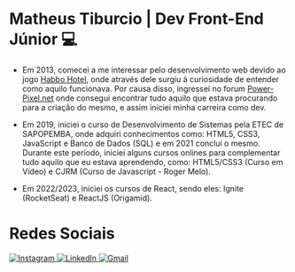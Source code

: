 # Matheus Tiburcio | Dev Front-End Júnior 💻

- Em 2013, comecei a me interessar pelo desenvolvimento web devido ao jogo <a href="https://www.habbo.com.br/" target="_blank" title="Habbo Hotel">Habbo Hotel</a>, onde através dele surgiu à curiosidade de entender como aquilo funcionava. Por causa disso, ingressei no forum <a href="https://www.power-pixel.net/" target="_blank" title="Power-Pixel">Power-Pixel.net</a> onde consegui encontrar tudo aquilo que estava procurando para a criação do mesmo, e assim iniciei minha carreira como dev.

- Em 2019, iniciei o curso de Desenvolvimento de Sistemas pela ETEC de SAPOPEMBA, onde adquiri conhecimentos como: HTML5, CSS3, JavaScript e Banco de Dados (SQL) e em 2021 concluí o mesmo. Durante este período, iniciei alguns cursos onlines para complementar tudo aquilo que eu estava aprendendo, como: HTML5/CSS3 (Curso em Vídeo) e  CJRM (Curso de Javascript - Roger Melo). 

- Em 2022/2023, iniciei os cursos de React, sendo eles: Ignite (RocketSeat) e ReactJS (Origamid).

# Redes Sociais

<div>
  <a href="https://instagram.com/tibuurci0" target="_blank">
    <img src="https://img.shields.io/badge/Instagram-E4405F?style=for-the-badge&logo=instagram&logoColor=white" alt="Instagram" />
  </a>
  <a href="https://www.linkedin.com/in/matheus-tiburcio-a12092239/" target="_blank">
    <img src="https://img.shields.io/badge/LinkedIn-0077B5?style=for-the-badge&logo=linkedin&logoColor=white" alt="LinkedIn"/>
  </a>
  <a href="mailto:contato.matheustiburcio@gmail.com" target="_blank">
    <img src="https://img.shields.io/badge/Gmail-D14836?style=for-the-badge&logo=gmail&logoColor=white" alt="Gmail"/>
  </a>
</div>
